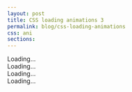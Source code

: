 ```yaml
---
layout: post
title: CSS loading animations 3
permalink: blog/css-loading-animations
css: ani
sections:
---
```

<div class="animations clearfix">
  <div class="loading-box ani-1">
    <div class="loader">Loading...</div>
  </div>


  <div class="loading-box ani-2">
    <div class="loader">Loading...</div>
  </div>

  <div class="loading-box ani-3">
    <div class="loader">Loading...</div>
  </div>

  <div class="loading-box ani-4">
    <div class="loader">Loading...</div>
  </div>
</div>
<link rel="stylesheet" href="{{ site.baseurl }}css/ani.css">